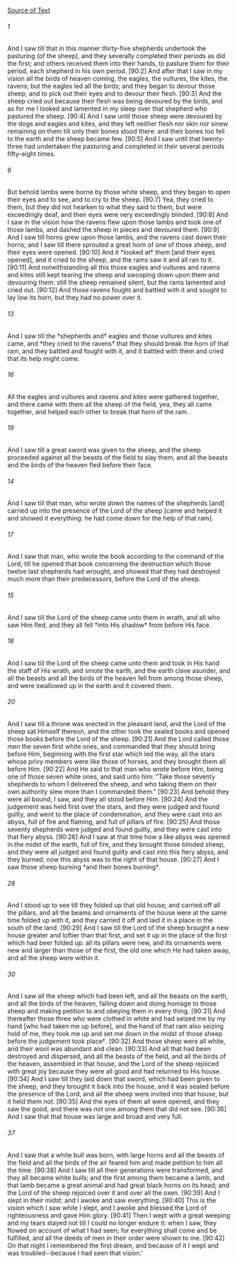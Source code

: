 [Source of Text](https://github.com/scrollmapper/bible_databases_deuterocanonical)

###### 1
And I saw till that in this manner thirty-five shepherds undertook the pasturing (of the sheep), and they severally completed their periods as did the first; and others received them into their hands, to pasture them for their period, each shepherd in his own period. [90:2] And after that I saw in my vision all the birds of heaven coming, the eagles, the vultures, the kites, the ravens; but the eagles led all the birds; and they began to devour those sheep, and to pick out their eyes and to devour their flesh. [90:3] And the sheep cried out because their flesh was being devoured by the birds, and as for me I looked and lamented in my sleep over that shepherd who pastured the sheep. [90:4] And I saw until those sheep were devoured by the dogs and eagles and kites, and they left neither flesh nor skin nor sinew remaining on them till only their bones stood there: and their bones too fell to the earth and the sheep became few. [90:5] And I saw until that twenty-three had undertaken the pasturing and completed in their several periods fifty-eight times.

###### 6
But behold lambs were borne by those white sheep, and they began to open their eyes and to see, and to cry to the sheep. [90:7] Yea, they cried to them, but they did not hearken to what they said to them, but were exceedingly deaf, and their eyes were very exceedingly blinded. [90:8] And I saw in the vision how the ravens flew upon those lambs and took one of those lambs, and dashed the sheep in pieces and devoured them. [90:9] And I saw till horns grew upon those lambs, and the ravens cast down their horns; and I saw till there sprouted a great horn of one of those sheep, and their eyes were opened. [90:10] And it †looked at† them [and their eyes opened], and it cried to the sheep, and the rams saw it and all ran to it. [90:11] And notwithstanding all this those eagles and vultures and ravens and kites still kept tearing the sheep and swooping down upon them and devouring them: still the sheep remained silent, but the rams lamented and cried out. [90:12] And those ravens fought and battled with it and sought to lay low its horn, but they had no power over it.


###### 13
And I saw till the †shepherds and† eagles and those vultures and kites came, and †they cried to the ravens† that they should break the horn of that ram, and they battled and fought with it, and it battled with them and cried that its help might come.

###### 16
All the eagles and vultures and ravens and kites were gathered together, and there came with them all the sheep of the field, yea, they all came together, and helped each other to break that horn of the ram.


###### 19
And I saw till a great sword was given to the sheep, and the sheep proceeded against all the beasts of the field to slay them, and all the beasts and the birds of the heaven fled before their face.

###### 14
And I saw till that man, who wrote down the names of the shepherds [and] carried up into the presence of the Lord of the sheep [came and helped it and showed it everything: he had come down for the help of that ram].

###### 17
And I saw that man, who wrote the book according to the command of the Lord, till he opened that book concerning the destruction which those twelve last shepherds had wrought, and showed that they had destroyed much more than their predecessors, before the Lord of the sheep.

###### 15
And I saw till the Lord of the sheep came unto them in wrath, and all who saw Him fled, and they all fell †into His shadow† from before His face.

###### 18
And I saw till the Lord of the sheep came unto them and took in His hand the staff of His wrath, and smote the earth, and the earth clave asunder, and all the beasts and all the birds of the heaven fell from among those sheep, and were swallowed up in the earth and it covered them.


###### 20
And I saw till a throne was erected in the pleasant land, and the Lord of the sheep sat Himself thereon, and the other took the sealed books and opened those books before the Lord of the sheep. [90:21] And the Lord called those men the seven first white ones, and commanded that they should bring before Him, beginning with the first star which led the way, all the stars whose privy members were like those of horses, and they brought them all before Him. [90:22] And He said to that man who wrote before Him, being one of those seven white ones, and said unto him: "Take those seventy shepherds to whom I delivered the sheep, and who taking them on their own authority slew more than I commanded them." [90:23] And behold they were all bound, I saw, and they all stood before Him. [90:24] And the judgement was held first over the stars, and they were judged and found guilty, and went to the place of condemnation, and they were cast into an abyss, full of fire and flaming, and full of pillars of fire. [90:25] And those seventy shepherds were judged and found guilty, and they were cast into that fiery abyss. [90:26] And I saw at that time how a like abyss was opened in the midst of the earth, full of fire, and they brought those blinded sheep, and they were all judged and found guilty and cast into this fiery abyss, and they burned; now this abyss was to the right of that house. [90:27] And I saw those sheep burning †and their bones burning†.

###### 28
And I stood up to see till they folded up that old house; and carried off all the pillars, and all the beams and ornaments of the house were at the same time folded up with it, and they carried it off and laid it in a place in the south of the land. [90:29] And I saw till the Lord of the sheep brought a new house greater and loftier than that first, and set it up in the place of the first which had beer folded up: all its pillars were new, and its ornaments were new and larger than those of the first, the old one which He had taken away, and all the sheep were within it.

###### 30
And I saw all the sheep which had been left, and all the beasts on the earth, and all the birds of the heaven, falling down and doing homage to those sheep and making petition to and obeying them in every thing. [90:31] And thereafter those three who were clothed in white and had seized me by my hand [who had taken me up before], and the hand of that ram also seizing hold of me, they took me up and set me down in the midst of those sheep before the judgement took place†. [90:32] And those sheep were all white, and their wool was abundant and clean. [90:33] And all that had been destroyed and dispersed, and all the beasts of the field, and all the birds of the heaven, assembled in that house, and the Lord of the sheep rejoiced with great joy because they were all good and had returned to His house. [90:34] And I saw till they laid down that sword, which had been given to the sheep, and they brought it back into the house, and it was sealed before the presence of the Lord, and all the sheep were invited into that house, but it held them not. [90:35] And the eyes of them all were opened, and they saw the good, and there was not one among them that did not see. [90:36] And I saw that that house was large and broad and very full.

###### 37
And I saw that a white bull was born, with large horns and all the beasts of the field and all the birds of the air feared him and made petition to him all the time. [90:38] And I saw till all their generations were transformed, and they all became white bulls; and the first among them became a lamb, and that lamb became a great animal and had great black horns on its head; and the Lord of the sheep rejoiced over it and over all the oxen. [90:39] And I slept in their midst: and I awoke and saw everything. [90:40] This is the vision which I saw while I slept, and I awoke and blessed the Lord of righteousness and gave Him glory. [90:41] Then I wept with a great weeping and my tears stayed not till I could no longer endure it: when I saw, they flowed on account of what I had seen; for everything shall come and be fulfilled, and all the deeds of men in their order were shown to me. [90:42] On that night I remembered the first dream, and because of it I wept and was troubled--because I had seen that vision.'